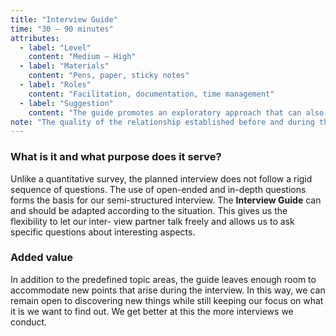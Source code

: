 ```yaml
---
title: "Interview Guide"
time: "30 – 90 minutes"
attributes:
  - label: "Level"
    content: "Medium – High"
  - label: "Materials"
    content: "Pens, paper, sticky notes"
  - label: "Roles"
    content: "Facilitation, documentation, time management"
  - label: "Suggestion"
    content: "The guide promotes an exploratory approach that can also be tried out in day-to-day routine or used for virtual interviews."
note: "The quality of the relationship established before and during the interview significantly determines the depth of the interview data we are able to collect. The Interview Guide supports us in that it involves preparing not only the collection of data but also the interaction between the partners."
---
```


### What is it and what purpose does it serve?

Unlike a quantitative survey, the planned interview does not follow a rigid sequence of questions. The use of open-ended and in-depth questions forms the basis for our semi-structured interview. The **Interview Guide** can and should be adapted according to the situation. This gives us the flexibility to let our inter- view partner talk freely and allows us to ask specific questions about interesting aspects.

### Added value

In addition to the predefined topic areas, the guide leaves enough room to accommodate new points that arise during the interview. In this way, we can remain open to discovering new things while still keeping our focus on what it is we want to find out. We get better at this the more interviews we conduct.
